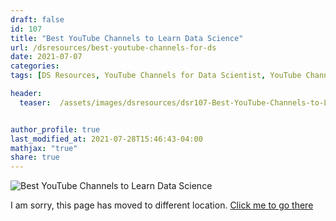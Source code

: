 ```yaml
---
draft: false
id: 107    
title: "Best YouTube Channels to Learn Data Science"
url: /dsresources/best-youtube-channels-for-ds
date: 2021-07-07
categories:
tags: [DS Resources, YouTube Channels for Data Scientist, YouTube Channels for AI]

header:
  teaser:  /assets/images/dsresources/dsr107-Best-YouTube-Channels-to-Learn-Data-Science.jpg


author_profile: true
last_modified_at: 2021-07-28T15:46:43-04:00
mathjax: "true"
share: true
---
```


![Best YouTube Channels to Learn Data Science](/assets/images/dsresources/dsr107-Best-YouTube-Channels-to-Learn-Data-Science.jpg)

I am sorry, this page has moved to different location. [Click me to go there](/dsblog/best-youtube-channels-for-ds)